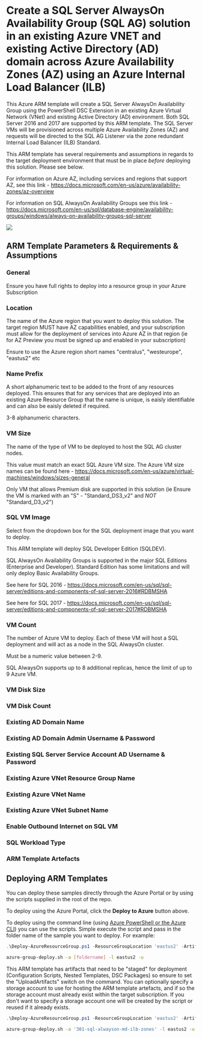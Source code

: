 

# Create a SQL Server AlwaysOn Availability Group (SQL AG) solution in an existing Azure VNET and existing Active Directory (AD) domain across Azure Availability Zones (AZ) using an Azure Internal Load Balancer (ILB)

This Azure ARM template will create a SQL Server AlwaysOn Availability Group using the PowerShell DSC Extension in an existing Azure Virtual Network (VNet) and existing Active Directory (AD) environment. Both SQL Server 2016 and  2017 are supported by this ARM template. The SQL Server VMs will be provisioned across multiple Azure Availability Zones (AZ) and requests will be directed to the SQL AG Listener via the zone redundant Internal Load Balancer (ILB) Standard.

This ARM template has several requirements and assumptions in regards to the target deployment environment that must be in place *before* deploying this solution.  Please see below.

For information on Azure AZ, including services and regions that support AZ, see this link - https://docs.microsoft.com/en-us/azure/availability-zones/az-overview

For information on SQL AlwaysOn Availability Groups see this link - https://docs.microsoft.com/en-us/sql/database-engine/availability-groups/windows/always-on-availability-groups-sql-server

<a href="https://portal.azure.com/#create/Microsoft.Template/uri/https%3A%2F%2Fraw.githubusercontent.com%2Frolftesmer%2F301-sql-alwayson-md-ilb-zones%2Fmaster%2Fazuredeploy.json" target="_blank"><img src="http://azuredeploy.net/deploybutton.png"/>
</a>


## ARM Template Parameters & Requirements & Assumptions
### General
Ensure you have full rights to deploy into a resource group in your Azure Subscription

### Location
The name of the Azure region that you want to deploy this solution.  The target region MUST have AZ capabilities enabled, and your subscription must allow for the deployment of services into Azure AZ in that region (ie for AZ Preview you must be signed up and enabled in your subscription)

Ensure to use the Azure region short names "centralus", "westeurope", "eastus2" etc

### Name Prefix
A short alphanumeric text to be added to the front of any resources deployed.  This ensures that for any services that are deployed into an existing Azure Resource Group that the name is unique, is eaisly identifiable and can also be eaisly deleted if required.

3-8 alphanumeric characters.

### VM Size
The name of the type of VM to be deployed to host the SQL AG cluster nodes.

This value must match an exact SQL Azure VM size.  The Azure VM size names can be found here - https://docs.microsoft.com/en-us/azure/virtual-machines/windows/sizes-general

Only VM that allows Premium disk are supported in this solution (ie Ensure the VM is marked with an "S" - "Standard_DS3_v2" and *NOT* "Standard_D3_v2")

### SQL VM Image
Select from the dropdown box for the SQL deployment image that you want to deploy.

This ARM template will deploy SQL Developer Edition (SQLDEV).

SQL AlwaysOn Availability Groups is supported in the major SQL Editions (Enterprise and Developer).  Standard Edition has some limitations and will only deploy Basic Availability Groups.  

See here for SQL 2016 - https://docs.microsoft.com/en-us/sql/sql-server/editions-and-components-of-sql-server-2016#RDBMSHA

See here for SQL 2017 - https://docs.microsoft.com/en-us/sql/sql-server/editions-and-components-of-sql-server-2017#RDBMSHA

### VM Count
The number of Azure VM to deploy.  Each of these VM will host a SQL deployment and will act as a node in the SQL AlwaysOn cluster.

Must be a numeric value between 2-9.

SQL AlwaysOn supports up to 8 additional replicas, hence the limit of up to 9 Azure VM.

### VM Disk Size
### VM Disk Count
### Existing AD Domain Name
### Existing AD Domain Admin Username & Password
### Existing SQL Server Service Account AD Username & Password
### Existing Azure VNet Resource Group Name
### Existing Azure VNet Name
### Existing Azure VNet Subnet Name
### Enable Outbound Internet on SQL VM
### SQL Workload Type
### ARM Template Artefacts


## Deploying ARM Templates

You can deploy these samples directly through the Azure Portal or by using the scripts supplied in the root of the repo.

To deploy using the Azure Portal, click the **Deploy to Azure** button above.

To deploy using the command line (using [Azure PowerShell or the Azure CLI](https://azure.microsoft.com/en-us/downloads/)) you can use the scripts.  Simple execute the script and pass in the folder name of the sample you want to deploy.  For example:

```PowerShell
.\Deploy-AzureResourceGroup.ps1 -ResourceGroupLocation 'eastus2' -ArtifactsStagingDirectory '[foldername]'
```
```bash
azure-group-deploy.sh -a [foldername] -l eastus2 -u
```

This ARM template has artifacts that need to be "staged" for deployment (Configuration Scripts, Nested Templates, DSC Packages) so ensure to set the "UploadArtifacts" switch on the command.  You can optionally specify a storage account to use for hosting the ARM template artefacts, and if so the storage account must already exist within the target subscription.  If you don't want to specify a storage account one will be created by the script or reused if it already exists.

```PowerShell
.\Deploy-AzureResourceGroup.ps1 -ResourceGroupLocation 'eastus2' -ArtifactsStagingDirectory '301-sql-alwayson-md-ilb-zones' -UploadArtifacts 
```
```bash
azure-group-deploy.sh -a '301-sql-alwayson-md-ilb-zones' -l eastus2 -u
```
